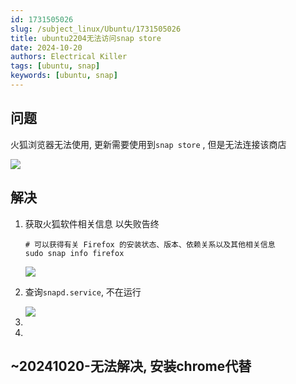 ```yaml
---
id: 1731505026
slug: /subject_linux/Ubuntu/1731505026
title: ubuntu2204无法访问snap store
date: 2024-10-20
authors: Electrical Killer
tags: [ubuntu, snap]
keywords: [ubuntu, snap]
---
```


## 问题

火狐浏览器无法使用, 更新需要使用到`snap store` , 但是无法连接该商店

<img src="https://img.eksnotebook.com/images/202410201933663.png"  />

## 解决

1. 获取火狐软件相关信息 以失败告终

    ```shell
    # 可以获得有关 Firefox 的安装状态、版本、依赖关系以及其他相关信息
    sudo snap info firefox
    ```

    <img src="https://img.eksnotebook.com/images/202410201949171.png"/>

2. 查询`snapd.service`, 不在运行

    <img src="https://img.eksnotebook.com/images/202410201950452.png"/>

3. 

4. 



## ~20241020-无法解决, 安装chrome代替

  

